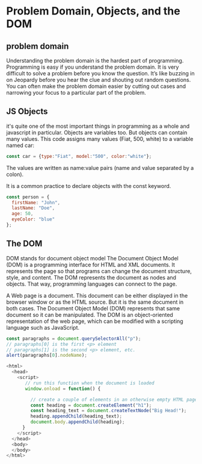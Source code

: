 # Problem Domain, Objects, and the DOM

## problem domain
Understanding the problem domain is the hardest part of programming.
Programming is easy if you understand the problem domain.
It is very difficult to solve a problem before you know the question. It’s like buzzing in on Jeopardy before you hear the clue and shouting out random questions.
You can often make the problem domain easier by cutting out cases and narrowing your focus to a particular part of the problem.

## JS Objects
it's quite one of the most important things in programming as a whole and javascript in particular.
Objects are variables too. But objects can contain many values.
This code assigns many values (Fiat, 500, white) to a variable named car:
```js
const car = {type:"Fiat", model:"500", color:"white"};
```
The values are written as name:value pairs (name and value separated by a colon).

It is a common practice to declare objects with the const keyword.
```js
const person = {
  firstName: "John",
  lastName: "Doe",
  age: 50,
  eyeColor: "blue"
};
```

## The DOM
DOM stands for document object model
The Document Object Model (DOM) is a programming interface for HTML and XML documents. It represents the page so that programs can change the document structure, style, and content. The DOM represents the document as nodes and objects. That way, programming languages can connect to the page.

A Web page is a document. This document can be either displayed in the browser window or as the HTML source. But it is the same document in both cases. The Document Object Model (DOM) represents that same document so it can be manipulated. The DOM is an object-oriented representation of the web page, which can be modified with a scripting language such as JavaScript.

```js
const paragraphs = document.querySelectorAll("p");
// paragraphs[0] is the first <p> element
// paragraphs[1] is the second <p> element, etc.
alert(paragraphs[0].nodeName);
```

```js
<html>
  <head>
    <script>
       // run this function when the document is loaded
       window.onload = function() {

         // create a couple of elements in an otherwise empty HTML page
         const heading = document.createElement("h1");
         const heading_text = document.createTextNode("Big Head!");
         heading.appendChild(heading_text);
         document.body.appendChild(heading);
      }
    </script>
  </head>
  <body>
  </body>
</html>
```
